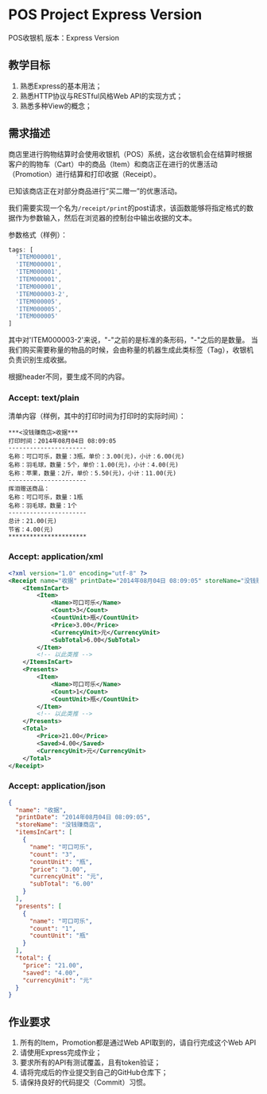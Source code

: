 # POS Project Express Version

POS收银机 版本：Express Version

## 教学目标

1. 熟悉Express的基本用法；
2. 熟悉HTTP协议与RESTful风格Web API的实现方式；
3. 熟悉多种View的概念；

## 需求描述

商店里进行购物结算时会使用收银机（POS）系统，这台收银机会在结算时根据客户的购物车（Cart）中的商品（Item）和商店正在进行的优惠活动（Promotion）进行结算和打印收据（Receipt）。

已知该商店正在对部分商品进行“买二赠一”的优惠活动。

我们需要实现一个名为```/receipt/print```的post请求，该函数能够将指定格式的数据作为参数输入，然后在浏览器的控制台中输出收据的文本。

参数格式（样例）：

```javascript
tags: [
  'ITEM000001',
  'ITEM000001',
  'ITEM000001',
  'ITEM000001',
  'ITEM000001',
  'ITEM000003-2',
  'ITEM000005',
  'ITEM000005',
  'ITEM000005'
]
```

其中对'ITEM000003-2'来说，"-"之前的是标准的条形码，"-"之后的是数量。
当我们购买需要称量的物品的时候，会由称量的机器生成此类标签（Tag），收银机负责识别生成收据。

根据header不同，要生成不同的内容。

### Accept: text/plain

清单内容（样例，其中的打印时间为打印时的实际时间）：

```
***<没钱赚商店>收据***
打印时间：2014年08月04日 08:09:05
----------------------
名称：可口可乐，数量：3瓶，单价：3.00(元)，小计：6.00(元)
名称：羽毛球，数量：5个，单价：1.00(元)，小计：4.00(元)
名称：苹果，数量：2斤，单价：5.50(元)，小计：11.00(元)
----------------------
挥泪赠送商品：
名称：可口可乐，数量：1瓶
名称：羽毛球，数量：1个
----------------------
总计：21.00(元)
节省：4.00(元)
**********************
```

### Accept: application/xml

```xml
<?xml version="1.0" encoding="utf-8" ?>
<Receipt name="收据" printDate="2014年08月04日 08:09:05" storeName="没钱赚商店">
    <ItemsInCart>
        <Item>
            <Name>可口可乐</Name>
            <Count>3</Count>
            <CountUnit>瓶</CountUnit>
            <Price>3.00</Price>
            <CurrencyUnit>元</CurrencyUnit>
            <SubTotal>6.00</SubTotal>
        </Item>
        <!-- 以此类推 -->
    </ItemsInCart>
    <Presents>
        <Item>
            <Name>可口可乐</Name>
            <Count>1</Count>
            <CountUnit>瓶</CountUnit>
        </Item>
        <!-- 以此类推 -->
    </Presents>
    <Total>
        <Price>21.00</Price>
        <Saved>4.00</Saved>
        <CurrencyUnit>元</CurrencyUnit>
    </Total>
</Receipt>
```

### Accept: application/json

```json
{
  "name": "收据",
  "printDate": "2014年08月04日 08:09:05",
  "storeName": "没钱赚商店",
  "itemsInCart": [
    {
      "name": "可口可乐",
      "count": "3",
      "countUnit": "瓶",
      "price": "3.00",
      "currencyUnit": "元",
      "subTotal": "6.00"
    }
  ],
  "presents": [
    {
      "name": "可口可乐",
      "count": "1",
      "countUnit": "瓶"
    }
  ],
  "total": {
    "price": "21.00",
    "saved": "4.00",
    "currencyUnit": "元"
  }
}
```

## 作业要求

1. 所有的Item，Promotion都是通过Web API取到的，请自行完成这个Web API
2. 请使用Express完成作业；
3. 要求所有的API有测试覆盖，且有token验证；
4. 请将完成后的作业提交到自己的GitHub仓库下；
5. 请保持良好的代码提交（Commit）习惯。
